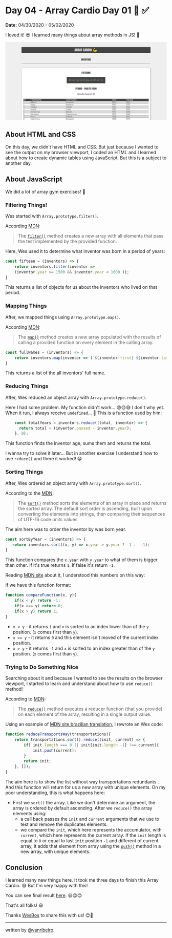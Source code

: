 # Day 04 - Array Cardio Day 01 💪 ✅

**Date:** 04/30/2020 - 05/02/2020

I loved it! 😍 I learned many things about array methods in JS! 💪

![](../../images/challenges/04-array-cardio.png)

## About HTML and CSS

On this day, we didn't have HTML and CSS. But just because I wanted to see the output on my browser viewport, I coded an HTML and I learned about how to create dynamic tables using JavaScript. But this is a subject to another day.

## About JavaScript

We did a lot of array gym exercises! 💪

### Filtering Things!

Wes started with `Array.prototype.filter()`.

According [MDN](https://developer.mozilla.org/en-US/docs/Web/JavaScript/Reference/Global_Objects/Array/filter):

> The [`filter()`](https://developer.mozilla.org/pt-BR/docs/Web/JavaScript/Reference/Global_Objects/Array/filter) method creates a new array with all elements that pass the test implemented by the provided function.

Here, Wes used it to determine what inventor was born in a period of years:

```javascript
const fifteen = (inventors) => {
    return inventors.filter(inventor =>
    (inventor.year >= 1500 && inventor.year < 1600 ));
}
``` 

This returns a list of objects for us about the inventors who lived on that period.

### Mapping Things

After, we mapped things using `Array.prototype.map()`.

According [MDN](https://developer.mozilla.org/pt-BR/docs/Web/JavaScript/Reference/Global_Objects/Array/map):

>The [`map()`](https://developer.mozilla.org/pt-BR/docs/Web/JavaScript/Reference/Global_Objects/Array/map) method creates a new array populated with the results of calling a provided function on every element in the calling array.

```javascript
const fullNames = (inventors) => {
    return inventors.map(inventor => (`${inventor.first} ${inventor.last}`));
}
```

This returns a list of the all inventors' full name.

### Reducing Things

After, Wes reduced an object array with `Array.prototype.reduce()`.

Here I had some problem. My function didn't work... 😰😢😅 I don't why yet. When it run, I always receive `undefined`... 🤷 This is a function used by him:

```javascript
    const totalYears = inventors.reduce((total, inventor) => {
      return total + (inventor.passed - inventor.year);
    }, 0);
```

This function finds the inventor age, sums them and returns the total. 

I wanna try to solve it later... But in another exercise I understand how to use `reduce()` and there it worked! 😁

### Sorting Things

After, Wes ordered an object array with `Array.prototype.sort()`.

According to the [MDN](https://developer.mozilla.org/pt-BR/docs/Web/JavaScript/Reference/Global_Objects/Array/sort):

> The [`sort()`](https://developer.mozilla.org/pt-BR/docs/Web/JavaScript/Reference/Global_Objects/Array/sort) method sorts the elements of an array in place and returns the sorted array. The default sort order is ascending, built upon converting the elements into strings, then comparing their sequences of UTF-16 code units values

The aim here was to order the inventor by was born year.

```javascript
const sortByYear = (inventors) => {
   return inventors.sort((x, y) => x.year > y.year ?  1 :  -1);
}
```

This function compares the `x.year` with `y.year` to what of them is bigger than other. If it's true returns `1`. If false it's return `-1`. 

Reading [MDN site](https://developer.mozilla.org/en-US/docs/Web/JavaScript/Reference/Global_Objects/Array/sort) about it, I understood this numbers on this way:

If we have this function format:

```javascript
function compareFunction(x, y){
    if(x < y) return -1;
    if(x === y) return 0;
    if(x > y) return 1;
}
```

- `x < y` - it returns `1` and `x` is sorted to an index lower than of the `y` position. (`x` comes first than `y`).
- `x == y` - it returns `0` and this element isn't moved of the current index position.
- `x > y` - it returns `-1` and `x` is sorted to an index greater than of the `y` position. (`x` comes first than `y`).

### Trying to Do Something Nice

Searching about it and because I wanted to see the results on the browser viewport, I started to learn and understand about how to use `reduce()` method! 

According to [MDN](https://developer.mozilla.org/en-US/docs/Web/JavaScript/Reference/Global_Objects/Array/Reduce):

> The [`reduce()`](https://developer.mozilla.org/en-US/docs/Web/JavaScript/Reference/Global_Objects/Array/Reduce) method executes a reducer function (that you provide) on each element of the array, resulting in a single output value.

Using an example of [MDN site brazilian translation](https://developer.mozilla.org/pt-BR/docs/Web/JavaScript/Reference/Global_Objects/Array/Reduce), I rewrote an Wes code:

```javascript
function reduceTransportsWay(transportations){
    return transportations.sort().reduce((init, current) => {
        if( init.length === 0 || init[init.length -1] !== current){
            init.push(current);
        }
        return init;
    }, []);
}
```

The aim here is to show the list without way transportations redundants . And this function will return for us a new array with unique elements. On my poor understanding, this is what happens here:

- First we `sort()` the array. Like we don't determine an argument, the array is ordered by default ascending. After we `reduce()` the array elements using:
  - a call back passes the `init` and `current` arguments that we use to test and remove the duplicates elements.
  - we compare the `init`, which here represents the accumulator, with `current`, which here represents the current array. If the `init` length is equal to `0` or equal to last `init` position `-1` and different of current array, it adds that element from array using the [`push()`](https://developer.mozilla.org/en-US/docs/Web/JavaScript/Reference/Global_Objects/Array/push) method in a new array, with unique elements.


## Conclusion

I learned many new things here. It took me three days to finish this Array Cardio. 😅 But I'm very happy with this! 

You can see final result [here](https://vanribeiro-30daysofjavascript.netlify.app/challenge-files/04%20-%20array%20cardio%20day%201/). 😃😉😍

That's all folks! 😃

Thanks [WesBos](https://github.com/wesbos) to share this with us! 😊💖

---

written by [@vanribeiro](https://github.com/vanribeiro).